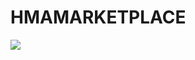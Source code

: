 # HMAMARKETPLACE
<a href="https://portal.azure.com/#create/Microsoft.Template/uri/https://raw.githubusercontent.com/amit240481/HMAMARKETPLACE/master/azuredeploy.json">
    <img src="https://camo.githubusercontent.com/9285dd3998997a0835869065bb15e5d500475034/687474703a2f2f617a7572656465706c6f792e6e65742f6465706c6f79627574746f6e2e706e67" data-canonical-src="http://azuredeploy.net/deploybutton.png" style="max-width:100%;">
</a> 
